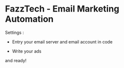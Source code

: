 # FazzTech - Email Marketing Automation

Settings :

* Entry your email server and email account in code

* Write your ads

and ready!
